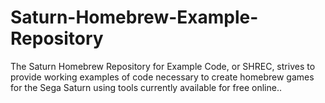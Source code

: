 # Saturn-Homebrew-Example-Repository
The Saturn Homebrew Repository for Example Code, or  SHREC, strives to provide working examples of code necessary to create homebrew games for the Sega Saturn using tools currently available for free online..
